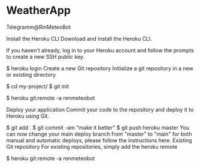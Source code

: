 # WeatherApp
Telegramm@RinMeteoBot

Install the Heroku CLI
Download and install the Heroku CLI.

If you haven't already, log in to your Heroku account and follow the prompts to create a new SSH public key.

$ heroku login
Create a new Git repository
Initialize a git repository in a new or existing directory

$ cd my-project/
$ git init 

$ heroku git:remote -a renmeteobot

Deploy your application
Commit your code to the repository and deploy it to Heroku using Git.

$ git add .
$ git commit -am "make it better"
$ git push heroku master
You can now change your main deploy branch from "master" to "main" for both manual and automatic deploys, please follow the instructions here.
Existing Git repository
For existing repositories, simply add the heroku remote

$ heroku git:remote -a renmeteobot

